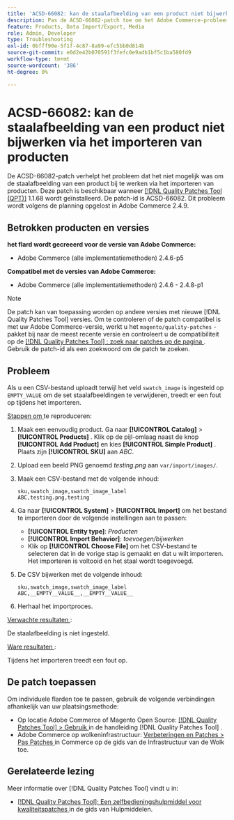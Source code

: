 ```yaml
---
title: 'ACSD-66082: kan de staalafbeelding van een product niet bijwerken via het importeren van producten'
description: Pas de ACSD-66082-patch toe om het Adobe Commerce-probleem te verhelpen, waarbij het uploaden van een CSV-bestand met het veld swatch_image ingesteld op EMPTY_VALUE naar ongeordende staalafbeeldingen ertoe leidt dat het importproces mislukt.
feature: Products, Data Import/Export, Media
role: Admin, Developer
type: Troubleshooting
exl-id: 0bfff90e-5f1f-4c87-8a99-efc5bb0d814b
source-git-commit: e0d2e42b070591f3fefc0e9adb1bf5c1ba580fd9
workflow-type: tm+mt
source-wordcount: '386'
ht-degree: 0%

---
```


# ACSD-66082: kan de staalafbeelding van een product niet bijwerken via het importeren van producten

De ACSD-66082-patch verhelpt het probleem dat het niet mogelijk was om de staalafbeelding van een product bij te werken via het importeren van producten. Deze patch is beschikbaar wanneer [[!DNL Quality Patches Tool (QPT)]](/help/tools/quality-patches-tool/quality-patches-tool-to-self-serve-quality-patches.md) 1.1.68 wordt geïnstalleerd. De patch-id is ACSD-66082. Dit probleem wordt volgens de planning opgelost in Adobe Commerce 2.4.9.

## Betrokken producten en versies

**het flard wordt gecreeerd voor de versie van Adobe Commerce:**

* Adobe Commerce (alle implementatiemethoden) 2.4.6-p5

**Compatibel met de versies van Adobe Commerce:**

* Adobe Commerce (alle implementatiemethoden) 2.4.6 - 2.4.8-p1

>[!NOTE]
>
>De patch kan van toepassing worden op andere versies met nieuwe [!DNL Quality Patches Tool] versies. Om te controleren of de patch compatibel is met uw Adobe Commerce-versie, werkt u het `magento/quality-patches` -pakket bij naar de meest recente versie en controleert u de compatibiliteit op de [[!DNL Quality Patches Tool] : zoek naar patches op de pagina ](https://experienceleague.adobe.com/tools/commerce-quality-patches/index.html) . Gebruik de patch-id als een zoekwoord om de patch te zoeken.

## Probleem

Als u een CSV-bestand uploadt terwijl het veld `swatch_image` is ingesteld op `EMPTY_VALUE` om de set staalafbeeldingen te verwijderen, treedt er een fout op tijdens het importeren.

<u> Stappen om </u> te reproduceren:

1. Maak een eenvoudig product. Ga naar **[!UICONTROL Catalog]** > **[!UICONTROL Products]** . Klik op de pijl-omlaag naast de knop **[!UICONTROL Add Product]** en kies **[!UICONTROL Simple Product]** . Plaats zijn **[!UICONTROL SKU]** aan *ABC*.
1. Upload een beeld PNG genoemd *testing.png* aan `var/import/images/`.
1. Maak een CSV-bestand met de volgende inhoud:

   ```
   sku,swatch_image,swatch_image_label
   ABC,testing.png,testing
   ```

1. Ga naar **[!UICONTROL System]** > **[!UICONTROL Import]** om het bestand te importeren door de volgende instellingen aan te passen:
   * **[!UICONTROL Entity type]**: *Producten*
   * **[!UICONTROL Import Behavior]**: *toevoegen/bijwerken*
   * Klik op **[!UICONTROL Choose File]** om het CSV-bestand te selecteren dat in de vorige stap is gemaakt en dat u wilt importeren. Het importeren is voltooid en het staal wordt toegevoegd.
1. De CSV bijwerken met de volgende inhoud:

   ```
   sku,swatch_image,swatch_image_label
   ABC,__EMPTY__VALUE__,__EMPTY__VALUE__
   ```

1. Herhaal het importproces.

<u> Verwachte resultaten </u>:

De staalafbeelding is niet ingesteld.

<u> Ware resultaten </u>:

Tijdens het importeren treedt een fout op.

## De patch toepassen

Om individuele flarden toe te passen, gebruik de volgende verbindingen afhankelijk van uw plaatsingsmethode:

* Op locatie Adobe Commerce of Magento Open Source: [[!DNL Quality Patches Tool] > Gebruik ](/help/tools/quality-patches-tool/usage.md) in de handleiding [!DNL Quality Patches Tool] .
* Adobe Commerce op wolkeninfrastructuur: [ Verbeteringen en Patches > Pas Patches ](https://experienceleague.adobe.com/docs/commerce-cloud-service/user-guide/develop/upgrade/apply-patches.html) in Commerce op de gids van de Infrastructuur van de Wolk toe.

## Gerelateerde lezing

Meer informatie over [!DNL Quality Patches Tool] vindt u in:

* [[!DNL Quality Patches Tool]: Een zelfbedieningshulpmiddel voor kwaliteitspatches ](/help/tools/quality-patches-tool/quality-patches-tool-to-self-serve-quality-patches.md) in de gids van Hulpmiddelen.
